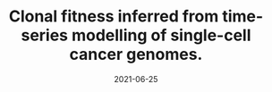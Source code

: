 ---
authors: "Salehi, Sohrab; Kabeer, Farhia; Ceglia, Nicholas; Andronescu, Mirela; Williams,\
  \ Marc J; <b>Campbell, Kieran R</b>; Masud, Tehmina; Wang, Beixi; Biele, Justina;\
  \ Brimhall, Jazmine; Gee, David; Lee, Hakwoo; Ting, Jerome; Zhang, Allen W; Tran,\
  \ Hoa; O'Flanagan, Ciara; Dorri, Fatemeh; Rusk, Nicole; de Algara, Teresa Ruiz;\
  \ Lee, So Ra; Cheng, Brian Yu Chieh; Eirew, Peter; Kono, Takako; Pham, Jenifer;\
  \ Grewal, Diljot; Lai, Daniel; Moore, Richard; Mungall, Andrew J; Marra, Marco A;\
  \ None, None; McPherson, Andrew; Bouchard-C\xF4t\xE9, Alexandre; Aparicio, Samuel;\
  \ Shah, Sohrab P"
date: '2021-06-25'
journal: Nature
paper_url: 'https://doi.org/10.1038/s41586-021-03648-3

  10.1038/s41586-019-1907-7

  10.1038/s41588-018-0128-6

  10.1038/s41467-020-14407-9

  10.1038/nature10933

  10.1038/s41586-019-1913-9

  10.1038/nature17676

  10.1038/nature10983

  10.1073/pnas.23.6.307

  10.1038/s41586-019-1730-1

  10.1038/s41576-019-0171-x

  10.1371/journal.pbio.1002155

  10.1073/pnas.1209227109

  10.1038/ng.3489

  10.1016/j.cell.2012.04.023

  10.1016/j.cell.2017.09.042

  10.1158/2159-8290.CD-17-0891

  10.1038/ng.2891

  10.1056/NEJMoa1616288

  10.1038/s41588-020-0584-7

  10.1038/ng.3573

  10.1038/nature24287

  10.1186/s13058-014-0510-y

  10.1016/j.ccell.2018.03.022

  10.1038/nature11412

  10.1038/nature14410

  10.1016/j.cell.2019.10.026

  10.1038/s41588-018-0165-1

  10.1038/nature25432

  10.1126/science.aaf8399

  10.1038/s41467-020-15596-z

  10.1038/nature13952

  10.1038/cgt.2013.14

  10.1371/journal.pone.0057391

  10.1038/nmeth.2883

  10.1093/biomet/asp052

  10.1371/journal.pgen.1004185

  10.1534/genetics.107.085019

  10.1534/genetics.112.140939

  10.1534/genetics.115.184598

  10.1214/105051605000000485

  10.3150/14-BEJ676

  10.1214/16-AAP1236

  10.1017/apr.2020.39

  10.1046/j.1365-294x.1999.00676.x'
title: Clonal fitness inferred from time-series modelling of single-cell cancer genomes.
---